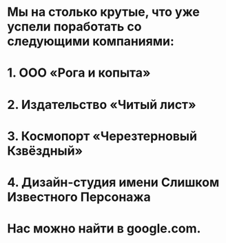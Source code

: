 # Мы на столько крутые, что уже успели поработать со следующими компаниями:
# 1. ООО «Рога и копыта»
# 2. Издательство «Читый лист»
# 3. Космопорт «Черезтерновый Кзвёздный»
# 4. Дизайн-студия имени Слишком Известного Персонажа
# Нас можно найти в google.com.